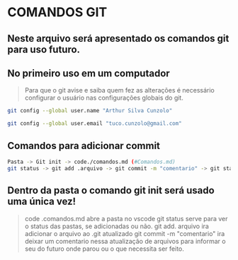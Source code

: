 # COMANDOS GIT
## Neste arquivo será apresentado os comandos git para uso futuro.

## No primeiro uso em um computador
> Para que o git avise e saiba quem fez as alterações é necessário configurar o usuário nas configurações globais do git.
```bash
git config --global user.name "Arthur Silva Cunzolo"

git config --global user.email "tuco.cunzolo@gmail.com"
```

## Comandos para adicionar commit
```bash
Pasta -> Git init -> code./comandos.md (#Comandos.md)
git status -> git add .arquivo -> git commit -m "comentario" -> git status -> git add .arquivo -> git commit -m "comentario".
```
## Dentro da pasta o comando git init será usado uma única vez!
> code .comandos.md abre a pasta no vscode 
> git status serve para ver o status das pastas, se adicionadas ou não.
> git add. arquivo ira adicionar o arquivo ao .git atualizado
> git commit -m "comentario" ira deixar um comentario nessa atualização de arquivos para informar o seu do futuro onde parou ou o que necessita ser feito.

